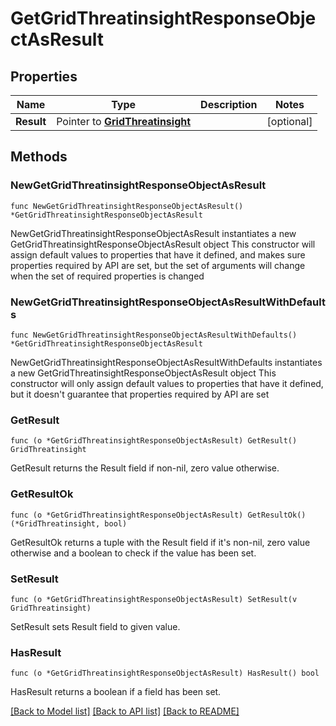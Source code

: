 # GetGridThreatinsightResponseObjectAsResult

## Properties

Name | Type | Description | Notes
------------ | ------------- | ------------- | -------------
**Result** | Pointer to [**GridThreatinsight**](GridThreatinsight.md) |  | [optional] 

## Methods

### NewGetGridThreatinsightResponseObjectAsResult

`func NewGetGridThreatinsightResponseObjectAsResult() *GetGridThreatinsightResponseObjectAsResult`

NewGetGridThreatinsightResponseObjectAsResult instantiates a new GetGridThreatinsightResponseObjectAsResult object
This constructor will assign default values to properties that have it defined,
and makes sure properties required by API are set, but the set of arguments
will change when the set of required properties is changed

### NewGetGridThreatinsightResponseObjectAsResultWithDefaults

`func NewGetGridThreatinsightResponseObjectAsResultWithDefaults() *GetGridThreatinsightResponseObjectAsResult`

NewGetGridThreatinsightResponseObjectAsResultWithDefaults instantiates a new GetGridThreatinsightResponseObjectAsResult object
This constructor will only assign default values to properties that have it defined,
but it doesn't guarantee that properties required by API are set

### GetResult

`func (o *GetGridThreatinsightResponseObjectAsResult) GetResult() GridThreatinsight`

GetResult returns the Result field if non-nil, zero value otherwise.

### GetResultOk

`func (o *GetGridThreatinsightResponseObjectAsResult) GetResultOk() (*GridThreatinsight, bool)`

GetResultOk returns a tuple with the Result field if it's non-nil, zero value otherwise
and a boolean to check if the value has been set.

### SetResult

`func (o *GetGridThreatinsightResponseObjectAsResult) SetResult(v GridThreatinsight)`

SetResult sets Result field to given value.

### HasResult

`func (o *GetGridThreatinsightResponseObjectAsResult) HasResult() bool`

HasResult returns a boolean if a field has been set.


[[Back to Model list]](../README.md#documentation-for-models) [[Back to API list]](../README.md#documentation-for-api-endpoints) [[Back to README]](../README.md)


